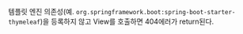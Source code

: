 템플릿 엔진 의존성(예. `org.springframework.boot:spring-boot-starter-thymeleaf`)을 등록하지 않고 View를 호출하면 404에러가 return된다.